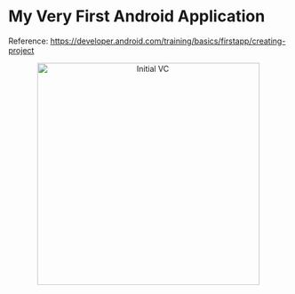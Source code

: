 # My Very First Android Application

Reference: https://developer.android.com/training/basics/firstapp/creating-project

<p align="center">
  <img src="./Images/Main Interface.png" width="400" height="400" title="Initial VC">
</p>
